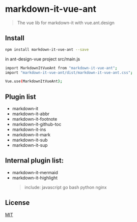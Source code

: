 # markdown-it-vue-ant
> The vue lib for markdown-it with vue.ant.design
## Install

```sh
npm install markdown-it-vue-ant --save
```
in ant-design-vue project src/main.js

```sh
import MarkdownItVueAnt from "markdown-it-vue-ant";
import "markdown-it-vue-ant/dist/markdown-it-vue-ant.css";

Vue.use(MarkdownItVueAnt);
```

## Plugin list

- markdown-it
- markdown-it-abbr
- markdown-it-footnote
- markdown-it-github-toc
- markdown-it-ins
- markdown-it-mark
- markdown-it-sub
- markdown-it-sup
## Internal plugin list:
- markdown-it-mermaid
- markdown-it-highlight
  > include: javascript go bash python nginx

## License
[MIT](https://github.com/ravenq/markdown-it-vue/blob/master/LICENSE)
